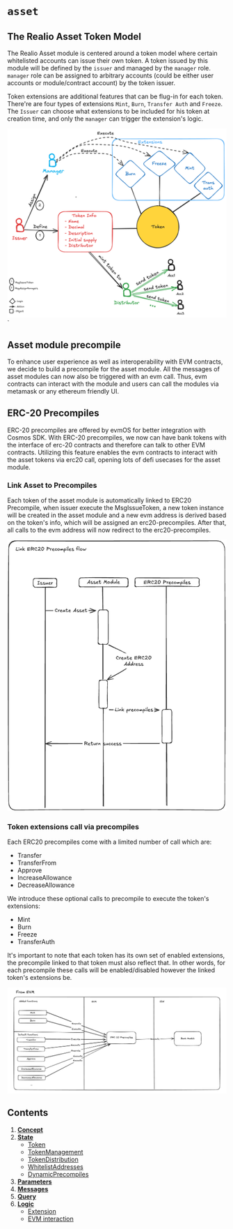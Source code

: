 <!--
order: 0
title: Asset Overview
parent:
  title: "asset"
-->

# `asset`

## The Realio Asset Token Model

The Realio Asset module is centered around a token model where certain whitelisted accounts can issue their own token. A token issued by this module will be defined by the `issuer` and managed by the `manager` role. `manager` role can be assigned to arbitrary accounts (could be either user accounts or module/contract account) by the token issuer.

Token extensions are additional features that can be flug-in for each token. There're are four types of extensions `Mint`, `Burn`, `Transfer Auth` and `Freeze`. The `Issuer` can choose what extensions to be included for his token at creation time, and only the `manager` can trigger the extension's logic.

![asset_module](imgs/asset_module.png)`

## Asset module precompile

To enhance user experience as well as interoperability with EVM contracts, we decide to build a precompile for the asset module. All the messages of asset modules can now also be triggered with an evm call. Thus, evm contracts can interact with the module and users can call the modules via metamask or any ethereum friendly UI.

## ERC-20 Precompiles

ERC-20 precompiles are offered by evmOS for better integration with Cosmos SDK. With ERC-20 precompiles, we now can have bank tokens with the interface of erc-20 contracts and therefore can talk to other EVM contracts. Utilizing this feature enables the evm contracts to interact with the asset tokens via erc20 call, opening lots of defi usecases for the asset module.

### Link Asset to Precompiles

Each token of the asset module is automatically linked to ERC20 Precompile, when issuer execute the MsgIssueToken, a new token instance will be created in the asset module and a new evm address is derived based on the token's info, which will be assigned an erc20-precompiles. After that, all calls to the evm address will now redirect to the erc20-precompiles.

![asset_precompiles](imgs/linking_precompiles.png)

### Token extensions call via precompiles

Each ERC20 precompiles come with a limited number of call which are:

- Transfer
- TransferFrom
- Approve
- IncreaseAllowance
- DecreaseAllowance

We introduce these optional calls to precompile to execute the token's extensions:

- Mint
- Burn
- Freeze
- TransferAuth


It's important to note that each token has its own set of enabled extensions, the precompile linked to that token must also reflect that. In other words, for each precompile these calls will be enabled/disabled however the linked token's extensions be.

![asset_evm](imgs/asset_evm.png)

## Contents

1. **[Concept](01_concepts.md)**
2. **[State](02_state.md)**
   - [Token](02_state.md#token)
   - [TokenManagement](02_state.md#tokenmanagement)
   - [TokenDistribution](02_state.md#tokendistribution)
   - [WhitelistAddresses](02_state.md#whitelistaddresses)
   - [DynamicPrecompiles](02_state.md#dynamicprecompiles)
3. **[Parameters](03_params.md)**
4. **[Messages](04_msgs.md)**
5. **[Query](05_query.md)**
6. **[Logic](06_logic.md)**
   - [Extension](06_logic.md#extension)
   - [EVM interaction](06_logic.md#evm-interaction)
